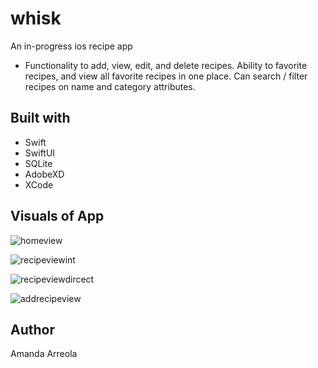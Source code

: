 # whisk
An in-progress ios recipe app <br>
* Functionality to add, view, edit, and delete recipes. Ability to favorite recipes, and view all favorite recipes in one place. Can search / filter recipes on name and category attributes. 

## Built with
* Swift<br>
* SwiftUI<br>
* SQLite <br>
* AdobeXD<br>
* XCode

## Visuals of App
![homeview](https://github.com/amanda-adalee/whisk/assets/83192428/3f1755ce-16e1-4f8c-8f8e-ca6eb2d41286)

![recipeviewint](https://github.com/amanda-adalee/whisk/assets/83192428/19243844-a819-4001-951c-bf12ecec5a0a)

![recipeviewdircect](https://github.com/amanda-adalee/whisk/assets/83192428/a2a20881-2ff9-41bc-b737-29834103f500)

![addrecipeview](https://github.com/amanda-adalee/whisk/assets/83192428/66f382d0-2253-4121-9b5b-496e45213132)

## Author
Amanda Arreola
